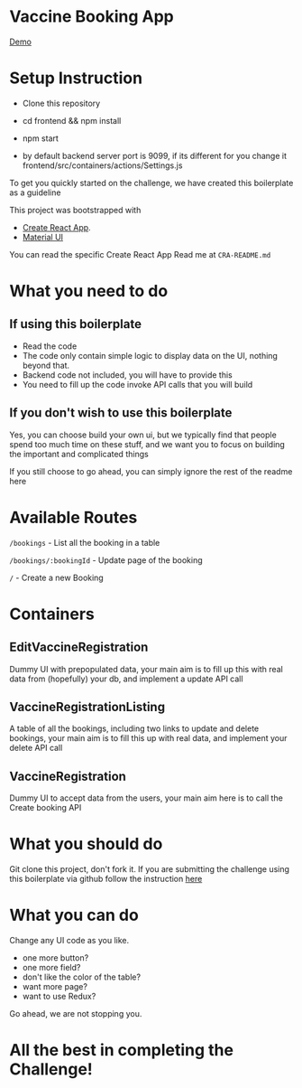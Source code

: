 # Vaccine Booking App

[Demo](https://demo-vaccine-center.netlify.app/)

# Setup Instruction
- Clone this repository
- cd frontend && npm install
- npm start

- by default backend server port is 9099, if its different for you change it frontend/src/containers/actions/Settings.js

To get you quickly started on the challenge, we have created this boilerplate as a guideline

This project was bootstrapped with 
- [Create React App](https://github.com/facebook/create-react-app).
- [Material UI](https://mui.com/)

You can read the specific Create React App Read me at `CRA-README.md`

# What you need to do
## If using this boilerplate
- Read the code
- The code only contain simple logic to display data on the UI, nothing beyond that.
- Backend code not included, you will have to provide this
- You need to fill up the code invoke API calls that you will build

## If you don't wish to use this boilerplate
Yes, you can choose build your own ui, but we typically find that people spend too much time on these stuff, and we want you to focus on building the important and complicated things

If you still choose to go ahead, you can simply ignore the rest of the readme here

# Available Routes
`/bookings` - List all the booking in a table

`/bookings/:bookingId` - Update page of the booking

`/` - Create a new Booking

# Containers
## EditVaccineRegistration
Dummy UI with prepopulated data, your main aim is to fill up this with real data from (hopefully) your db, and implement a update API call
## VaccineRegistrationListing
A table of all the bookings, including two links to update and delete bookings, your main aim is to fill this up with real data, and implement your delete API call
## VaccineRegistration
Dummy UI to accept data from the users, your main aim here is to call the Create booking API

# What you should do
Git clone this project, don't fork it.
If you are submitting the challenge using this boilerplate via github follow the instruction [here](https://docs.github.com/en/repositories/creating-and-managing-repositories/duplicating-a-repository)

# What you can do
Change any UI code as you like.
- one more button? 
- one more field?
- don't like the color of the table?
- want more page?
- want to use Redux?

Go ahead, we are not stopping you.

# All the best in completing the Challenge!

